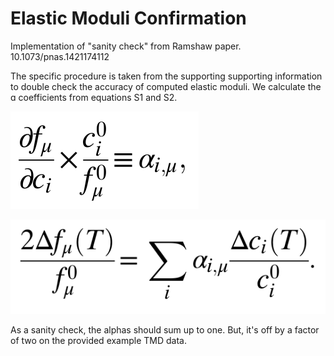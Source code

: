 # Elastic Moduli Confirmation
 Implementation of "sanity check" from Ramshaw paper. 10.1073/pnas.1421174112

The specific procedure is taken from the supporting supporting information to double check the accuracy of computed elastic moduli. We calculate the ɑ coefficients from equations S1 and S2.

![S1](./equations/s1.png)

![S2](./equations/s2.png)

As a sanity check, the alphas should sum up to one. But, it's off by a factor of two on the provided example TMD data.